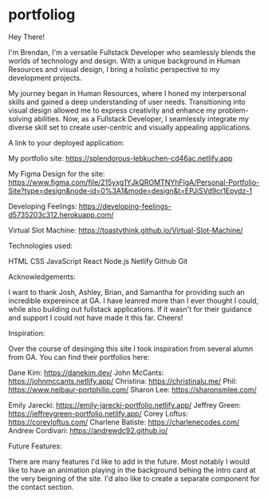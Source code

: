 # portfoliog

Hey There! 

I'm Brendan, I'm a versatile Fullstack Developer who seamlessly blends the worlds of technology and design. 
With a unique background in Human Resources and visual design, I bring a holistic perspective to 
my development projects.

My journey began in Human Resources, where I honed my interpersonal skills and gained a 
deep understanding of user needs. Transitioning into visual design allowed me to express 
creativity and enhance my problem-solving abilities. Now, as a Fullstack Developer, I seamlessly 
integrate my diverse skill set to create user-centric and visually appealing applications.


A link to your deployed application:

My portfolio site: https://splendorous-lebkuchen-cd46ac.netlify.app

My Figma Design for the site: https://www.figma.com/file/215yxg1YJkQROMTNYhFlgA/Personal-Portfolio-Site?type=design&node-id=0%3A1&mode=design&t=EPJiSVd9cr1Epydz-1

Developing Feelings: https://developing-feelings-d5735203c312.herokuapp.com/

Virtual Slot Machine: https://toastythink.github.io/Virtual-Slot-Machine/

Technologies used:

HTML
CSS
JavaScript
React 
Node.js
Netlify
Github
Git


Acknowledgements:

I want to thank Josh, Ashley, Brian, and Samantha for providing such an incredible expereince at GA. 
I have leanred more than I ever thought I could, while also building out fullstack applications. If it 
wasn't for their guidance and support I could not have made it this far. Cheers!


Inspiration: 

Over the course of desinging this site I took inspiration from several alumn from GA. You
can find their portfolios here:

Dane Kim: https://danekim.dev/ 
John McCants: https://johnmccants.netlify.app/ 
Christina: https://christinalu.me/
Phil: https://www.neibaur-portphilio.com/
Sharon Lee: https://sharonsmlee.com/

Emily Jarecki: https://emily-jarecki-portfolio.netlify.app/
Jeffrey Green: https://jeffreygreen-portfolio.netlify.app/
Corey Loftus: https://coreyloftus.com/
Charlene Batiste: https://charlenecodes.com/
Andrew Cordivari: https://andrewdc92.github.io/

Future Features: 

There are many features I'd like to add in the future. Most notably I would like to have an animation 
playing in the background behing the intro card at the very beigning of the site. I'd also like 
to create a separate component for the contact section. 


